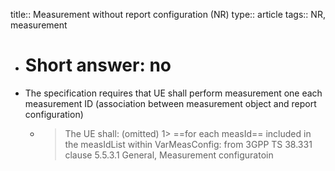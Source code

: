 title:: Measurement without report configuration (NR)
type:: article
tags:: NR, measurement

- # Short answer: no
- The specification requires that UE shall perform measurement one each measurement ID (association between measurement object and report configuration)
	- > The UE shall:
	  (omitted)
	  1> ==for each measId== included in the measIdList within VarMeasConfig:
	  from 3GPP TS 38.331 clause 5.5.3.1 General, Measurement configuratoin
